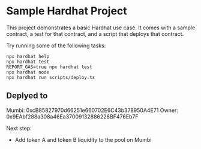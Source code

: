 # Sample Hardhat Project

This project demonstrates a basic Hardhat use case. It comes with a sample contract, a test for that contract, and a script that deploys that contract.

Try running some of the following tasks:

```shell
npx hardhat help
npx hardhat test
REPORT_GAS=true npx hardhat test
npx hardhat node
npx hardhat run scripts/deploy.ts
```

## Deplyed to
Mumbi: 0xcB85827970d66251e660702E6C43b378950A4E71
Owner: 0x9EAbf288a308a46Ea37009132886228BF476Eb7F

Next step:
* Add token A and token B liquidity to the pool on Mumbi
